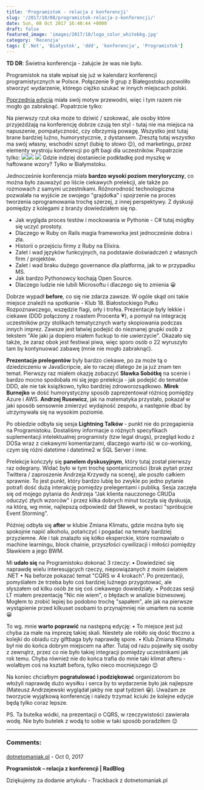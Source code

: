 ```yaml
---
title: 'Programistok - relacja z konferencji'
slug: '/2017/10/08/programistok-relacja-z-konferencji/'
date: Sun, 08 Oct 2017 16:40:44 +0000
draft: false
featured_image: 'images/2017/10/logo_color_whitebkg.jpg'
category: 'Recenzja'
tags: ['.Net', 'Białystok', 'ddd', 'konferencja', 'Programistok']
---
```


**TD DR**: Świetna konferencja - żałujcie że was nie było.

Programistok na stałe wpisał się już w kalendarz konferencji programistycznych w Polsce. Połączenie 9 grup z Białegostoku pozwoliło stworzyć wydarzenie, którego ciężko szukać w innych miejscach polski.

[Poprzednia edycja](http://2016.programistok.org/) miała swój motyw przewodni, więc i tym razem nie mogło go zabraknąć. Popatrzcie tylko:

Na pierwszy rzut oka może to dziwić / szokować, ale osoby które przyjeżdżają na konferencję dobrze czują ten styl - tutaj nie ma miejsca na napuszenie, pompatyczność, czy olbrzymią powagę. Wszystko jest tutaj brane bardziej luźno, humorystycznie, z dystansem. Zresztą tutaj wszystko ma swój własny, wschodni sznyt (lubię to słowo 😉), od marketingu, przez elementy wystroju konferencji po gift bagi dla uczestników. Popatrzcie tylko:
[![](http://radblog.pl/wp-content/uploads/2017/10/programistok-zdjecie.jpg)](http://radblog.pl/wp-content/uploads/2017/10/programistok-zdjecie.jpg)[![](http://radblog.pl/wp-content/uploads/2017/10/programistok-soltys.jpg)](http://radblog.pl/wp-content/uploads/2017/10/programistok-soltys.jpg) [![](http://radblog.pl/wp-content/uploads/2017/10/programistok-podstawka.jpg)](http://radblog.pl/wp-content/uploads/2017/10/programistok-podstawka.jpg) 
Gdzie indziej dostaniecie podkładkę pod myszkę w haftowane wzory? Tylko w Białymstoku.

Jednocześnie konferencja miała **bardzo wysoki poziom merytoryczny**, co można było zauważyć po liście ciekawych prelekcji, ale także po rozmowach z samymi uczestnikami. Różnorodność technologiczna pozwalała na wyjście ze swojego "grajdołka" i spojrzenie na proces tworzenia oprogramowania trochę szerzej, z innej perspektywy. Z dyskusji pomiędzy z kolegami z branży dowiedziałem się np.

*   Jak wygląda proces testów i mockowania w Pythonie - C# tutaj mógłby się uczyć prostoty.
*   Dlaczego w Ruby on Rails magia frameworka jest jednocześnie dobra i zła.
*   Historii o przejściu firmy z Ruby na Elixira.
*   Zalet i wad języków funkcyjnych, na podstawie doświadczeń z własnych firm / projektów.
*   Zalet i wad braku dużego governance dla platforma, jak to w przypadku MS.
*   Jak bardzo Pythonowcy kochają Open Source.
*   Dlaczego ludzie nie lubili Microsoftu i dlaczego się to zmienia 😀

Dobrze wypadł **before**, co się nie zdarza zawsze. W ogóle skąd oni takie miejsce znaleźli na spotkanie - Klub 18. Białostockiego Pułku Rozpoznawczego, wszędzie flagi, orły i trofea. Prezentacje były lekkie i ciekawe (DDD połączony z roastem Procenta 💗), a pomysł na integrację uczestników przy stolikach tematycznych warty skopiowania podczas innych imprez. Zawsze jest łatwiej podejść do nieznanej grupki osób z tekstem "Ale jaki ja dopiero miałem fuckup to nie uwierzycie". Okazało się także, że zaraz obok jest festiwal piwa, więc sporo osób o 22 wyruszyło tam by kontynuować zabawę (mnie nie mogło zabraknąć).

**Prezentacje prelegentów** były bardzo ciekawe, po za może tą o dziedziczeniu w JavaScripcie, ale to raczej dlatego że ja już znam ten temat. Pierwszy raz miałem okazję zobaczyć **Sławka Sobótkę** na scenie i bardzo mocno spodobała mi się jego prelekcja - jak podejść do tematów DDD, ale nie tak książkowo, tylko bardziej zdroworozsądkowo. **Mirek Burnejko** w dość humorystyczny sposób zaprezentował różnicę pomiędzy Azure i AWS. **Andrzej Rusewicz**, jak na matematyka przystało, pokazał w jaki sposób sensownie zmierzyć wydajność zespołu, a następnie dbać by utrzymywała się na wysokim poziomie.

Po obiedzie odbyła się sesja **Lightning Talków** - punkt nie do przegapienia na Programistoku. Dostaliśmy informacje o różnych specyfikach suplementacji intelektualnej programisty (tzw legal drugs), przegląd kodu z DOSa wraz z ciekawymi komentarzami, dlaczego warto iść w co-working, czym się różni datetime i datetime2 w SQL Server i inne.

Prelekcje kończyły się **panelem dyskusyjnym**, który tutaj został pierwszy raz odegrany. Widać było w tym trochę spontaniczności (brak pytań przez Twittera / zaproszenie Andrzeja Krzywdy na scenę), ale poszło całkiem sprawnie. To jest punkt, który bardzo lubię bo zwykle po jedno pytanie potrafi dość dużą interakcję pomiędzy prelegentami i publiką. Sesja zaczęła się od mojego pytania do Andrzeja "Jak klienta nauczonego CRUDa oduczyć złych wzorców" i przez kilka dobrych minut toczyła się dyskusja, na którą, wg mnie, najlepszą odpowiedź dał Sławek, w postaci "spróbujcie Event Storming".

Później odbyła się **after** w klubie Zmiana Klimatu, gdzie można było się spokojnie napić alkoholu, potańczyć i pogadać na tematy bardziej przyziemne. Ale i tak znalazło się kółko eksperckie, które rozmawiało o machine learningu, block chainie, przyszłości cywilizacji i miłości pomiędzy Sławkiem a jego BWM.

Mi **udało się** na Programistoku dokonać 3 rzeczy:
• Dowiedzieć się naprawdę wielu interesujących rzeczy, niepowiązanych z moim światem .NET
• Na beforze pokazać temat "CQRS w 4 krokach". Po prezentacji, pomyślałem że trzeba było coś bardziej luźnego przygotować, ale słyszałem od kilku osób że się coś ciekawego dowiedziały.
• Podczas sesji LT miałem prezentację "Nic nie wiem", o błędach w analizie biznesowej. Mogłem to zrobić lepiej bo podobno trochę "sapałem", ale jak na pierwsze wystąpienie przed kilkuset osobami to przynajmniej nie umarłem na scenie 😀

To wg. mnie **warto poprawić** na następną edycję:
• To miejsce jest już chyba za małe na imprezę takiej skali. Niestety ale robiło się dość tłoczno a kolejki do obiadu czy giftbaga były naprawdę spore.
• Klub Zmiana Klimatu był nie do końca dobrym miejscem na after. Tutaj od razu pojawiły się osoby z zewnątrz, przez co nie było takiej integracji pomiędzy uczestnikami jak rok temu. Chyba również nie do końca trafia do mnie taki klimat afteru - wolałbym coś na kształt befora, tylko nieco mocniejszego 😉

Na koniec chciałbym **pogratulować i podziękować** organizatorom bo włożyli naprawdę dużo wysiłku i serca by to wydarzenie było jak najlepsze (Mateusz Andrzejewski wyglądał jakby nie spał tydzień 😀). Uważam ze tworzycie wyjątkową konferencję i należy trzymać kciuki że kolejne edycje będą tylko coraz lepsze.

PS. Ta butelka wódki, na prezentacji o CQRS, w rzeczywistości zawierała wodę. Nie było butelek z wodą to sobie w taki sposób poradziłem 😉

---
### Comments:
#### 
[dotnetomaniak.pl](https://dotnetomaniak.pl/Programistok-relacja-z-konferencji-RadBlog "") - <time datetime="2017-10-08 18:15:06">Oct 0, 2017</time>

**Programistok – relacja z konferencji | RadBlog**

Dziękujemy za dodanie artykułu - Trackback z dotnetomaniak.pl
